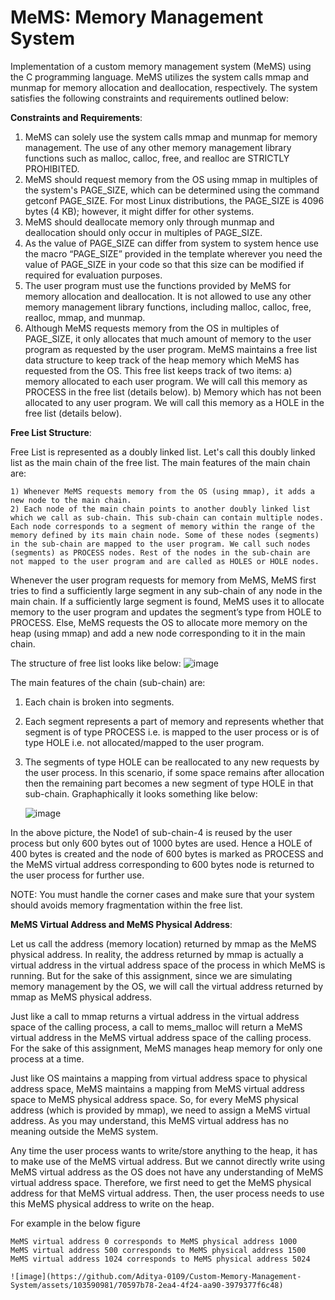 # MeMS: Memory Management System 

Implementation of a custom memory management system (MeMS) using the C programming language. MeMS utilizes the system calls mmap and munmap for memory allocation and deallocation, respectively. The system satisfies the following constraints and requirements outlined below:

**Constraints and Requirements**:

1) MeMS can solely use the system calls mmap and munmap for memory management. The use of any other memory management library functions such as malloc, calloc, free, and realloc are STRICTLY PROHIBITED.
2) MeMS should request memory from the OS using mmap in multiples of the system's PAGE_SIZE, which can be determined using the command getconf PAGE_SIZE. For most Linux distributions, the PAGE_SIZE is 4096 bytes (4 KB); however, it might differ for other systems.
3) MeMS should deallocate memory only through munmap and deallocation should only occur in multiples of PAGE_SIZE.
4) As the value of PAGE_SIZE can differ from system to system hence use the macro “PAGE_SIZE” provided in the template wherever you need the value of PAGE_SIZE in your code so that this size can be modified if required for evaluation purposes.
5) The user program must use the functions provided by MeMS for memory allocation and deallocation. It is not allowed to use any other memory management library functions, including malloc, calloc, free, realloc, mmap, and munmap.
6) Although MeMS requests memory from the OS in multiples of PAGE_SIZE, it only allocates that much amount of memory to the user program as requested by the user program. MeMS maintains a free list data structure to keep track of the heap memory which MeMS has requested from the OS. This free list keeps track of two items: 
    a) memory allocated to each user program. We will call this memory as PROCESS in the free list (details below).
    b) Memory which has not been allocated to any user program. We will call this memory as a HOLE in the free list (details below).

**Free List Structure**:

Free List is represented as a doubly linked list. Let's call this doubly linked list as the main chain of the free list. The main features of the main chain are:

    1) Whenever MeMS requests memory from the OS (using mmap), it adds a new node to the main chain.
    2) Each node of the main chain points to another doubly linked list which we call as sub-chain. This sub-chain can contain multiple nodes. Each node corresponds to a segment of memory within the range of the memory defined by its main chain node. Some of these nodes (segments) in the sub-chain are mapped to the user program. We call such nodes (segments) as PROCESS nodes. Rest of the nodes in the sub-chain are not mapped to the user program and are called as HOLES or HOLE nodes.

Whenever the user program requests for memory from MeMS, MeMS first tries to find a sufficiently large segment in any sub-chain of any node in the main chain. If a sufficiently large segment is found, MeMS uses it to allocate memory to the user program and updates the segment’s type from HOLE to PROCESS. Else, MeMS requests the OS to allocate more memory on the heap (using mmap) and add a new node corresponding to it in the main chain.

The structure of free list looks like below:
![image](https://github.com/Aditya-0109/Custom-Memory-Management-System/assets/103590981/b121944b-e49d-4df7-acf2-6f0df428df65)


The main features of the chain (sub-chain) are:

1) Each chain is broken into segments.
2) Each segment represents a part of memory and represents whether that segment is of type PROCESS i.e. is mapped to the user process or is of type HOLE i.e. not allocated/mapped to the user program.
3) The segments of type HOLE can be reallocated to any new requests by the user process. In this scenario, if some space remains after allocation then the remaining part becomes a new segment of type HOLE in that sub-chain. Graphaphically it looks something like below:

    ![image](https://github.com/Aditya-0109/Custom-Memory-Management-System/assets/103590981/7ae3cc65-14ac-497e-b016-ab50ecd22417)


In the above picture, the Node1 of sub-chain-4 is reused by the user process but only 600 bytes out of 1000 bytes are used. Hence a HOLE of 400 bytes is created and the node of 600 bytes is marked as PROCESS and the MeMS virtual address corresponding to 600 bytes node is returned to the user process for further use.

NOTE: You must handle the corner cases and make sure that your system should avoids memory fragmentation within the free list.

**MeMS Virtual Address and MeMS Physical Address**:

Let us call the address (memory location) returned by mmap as the MeMS physical address. In reality, the address returned by mmap is actually a virtual address in the virtual address space of the process in which MeMS is running. But for the sake of this assignment, since we are simulating memory management by the OS, we will call the virtual address returned by mmap as MeMS physical address.

Just like a call to mmap returns a virtual address in the virtual address space of the calling process, a call to mems_malloc will return a MeMS virtual address in the MeMS virtual address space of the calling process. For the sake of this assignment, MeMS manages heap memory for only one process at a time.


Just like OS maintains a mapping from virtual address space to physical address space, MeMS maintains a mapping from MeMS virtual address space to MeMS physical address space. So, for every MeMS physical address (which is provided by mmap), we need to assign a MeMS virtual address. As you may understand, this MeMS virtual address has no meaning outside the MeMS system.

Any time the user process wants to write/store anything to the heap, it has to make use of the MeMS virtual address. But we cannot directly write using MeMS virtual address as the OS does not have any understanding of MeMS virtual address space. Therefore, we first need to get the MeMS physical address for that MeMS virtual address. Then, the user process needs to use this MeMS physical address to write on the heap.

For example in the below figure

    MeMS virtual address 0 corresponds to MeMS physical address 1000
    MeMS virtual address 500 corresponds to MeMS physical address 1500
    MeMS virtual address 1024 corresponds to MeMS physical address 5024

    ![image](https://github.com/Aditya-0109/Custom-Memory-Management-System/assets/103590981/70597b78-2ea4-4f24-aa90-3979377f6c48)




 
 
